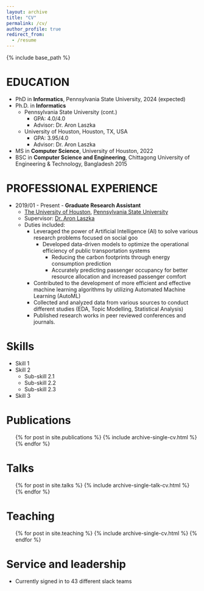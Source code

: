 ```yaml
---
layout: archive
title: "CV"
permalink: /cv/
author_profile: true
redirect_from:
  - /resume
---
```


{% include base_path %}

EDUCATION
======
* PhD in **Informatics**, Pennsylvania State University, 2024 (expected)
* Ph.D. in **Informatics**
  * Pennsylvania State University  (cont.)              
    * GPA: 4.0/4.0
    * Advisor: Dr. Aron Laszka
  * University of Houston, Houston, TX, USA
    * GPA: 3.95/4.0
    * Advisor: Dr. Aron Laszka
* MS in **Computer Science**, University of Houston, 2022
* BSC in **Computer Science and Engineering**, Chittagong University of Engineering & Technology, Bangladesh 2015

PROFESSIONAL EXPERIENCE
======

* 2019/01 - Present - **Graduate Research Assistant**
  * [The University of Houston](https://www.uh.edu/), [Pennsylvania State University](https://www.psu.edu/)
  * Supervisor: [Dr. Aron Laszka](https://aronlaszka.com/)
  * Duties included: 
    * Leveraged the power of Artificial Intelligence (AI) to solve various research problems focused on social goo 
      * Developed data-driven models to optimize the operational efficiency of public transportation systems
        * Reducing the carbon footprints through energy consumption prediction
        * Accurately predicting passenger occupancy for better resource allocation and increased passenger comfort
    * Contributed to the development of more efficient and effective machine learning algorithms by utilizing Automated Machine Learning (AutoML)
    * Collected and analyzed data from various sources to conduct different studies (EDA, Topic Modelling, Statistical Analysis)
    * Published research works in peer reviewed conferences and journals.


Skills
======
* Skill 1
* Skill 2
  * Sub-skill 2.1
  * Sub-skill 2.2
  * Sub-skill 2.3
* Skill 3

Publications
======
  <ul>{% for post in site.publications %}
    {% include archive-single-cv.html %}
  {% endfor %}</ul>
  
Talks
======
  <ul>{% for post in site.talks %}
    {% include archive-single-talk-cv.html %}
  {% endfor %}</ul>
  
Teaching
======
  <ul>{% for post in site.teaching %}
    {% include archive-single-cv.html %}
  {% endfor %}</ul>
  
Service and leadership
======
* Currently signed in to 43 different slack teams
